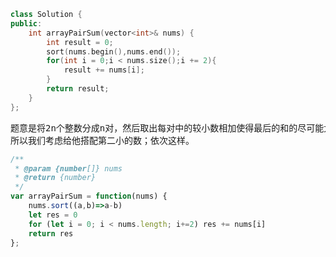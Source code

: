 ```cpp
class Solution {
public:
    int arrayPairSum(vector<int>& nums) {
        int result = 0;
        sort(nums.begin(),nums.end());
        for(int i = 0;i < nums.size();i += 2){
            result += nums[i];
        }
        return result;
    }
};
```
<pre>题意是将2n个整数分成n对，然后取出每对中的较小数相加使得最后的和的尽可能大。思路是：假设我们已经给他们排好序了，那么最小的那个数肯定要被加，
所以我们考虑给他搭配第二小的数；依次这样。</pre>
```javascript
/**
 * @param {number[]} nums
 * @return {number}
 */
var arrayPairSum = function(nums) {
    nums.sort((a,b)=>a-b)
    let res = 0
    for (let i = 0; i < nums.length; i+=2) res += nums[i]
    return res
};
```

